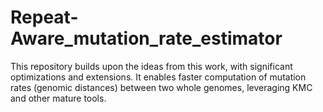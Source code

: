 # Repeat-Aware_mutation_rate_estimator
This repository builds upon the ideas from this work, with significant optimizations and extensions. It enables faster computation of mutation rates (genomic distances) between two whole genomes, leveraging KMC and other mature tools.

